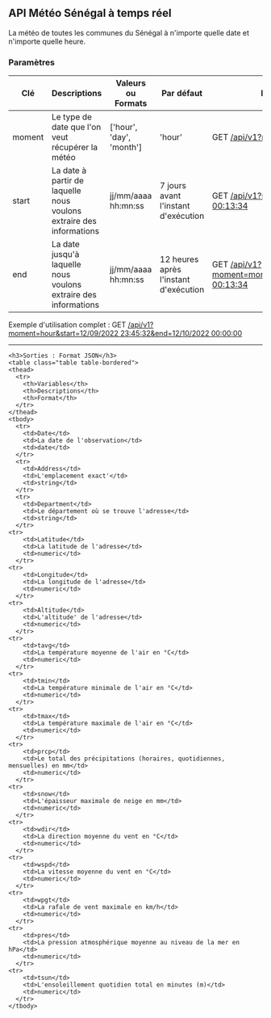 <!DOCTYPE html>
<html lang="en">
<head>
  <title>Meteo Sénégal API</title>
  <meta charset="utf-8">
  <meta name="viewport" content="width=device-width, initial-scale=1">
  <link rel="stylesheet" href="https://maxcdn.bootstrapcdn.com/bootstrap/3.4.1/css/bootstrap.min.css">
  <script src="https://ajax.googleapis.com/ajax/libs/jquery/3.6.0/jquery.min.js"></script>
  <script src="https://maxcdn.bootstrapcdn.com/bootstrap/3.4.1/js/bootstrap.min.js"></script>
</head>
<body>

<div class="container">
  <h2>API Météo Sénégal à temps réel</h2>
    <p>La météo de toutes les communes du Sénégal à n'importe quelle date et n'importe quelle heure.</p>

  <h3>Paramètres</h3>
  <table class="table table-bordered">
    <thead>
      <tr>
        <th>Clé</th>
        <th>Descriptions</th>
        <th>Valeurs ou Formats</th>
          <th>Par défaut</th>
          <th>Exemples</th>
      </tr>
    </thead>
    <tbody>
      <tr>
        <td>moment</td>
        <td>Le type de date que l'on veut récupérer la météo</td>
        <td>['hour', 'day', 'month']</td>
          <td>'hour'</td>
          <td>GET <a href="/api/v1?moment=day">/api/v1?moment=day</a></td>
      </tr>
      <tr>
        <td>start</td>
        <td>La date à partir de laquelle nous voulons extraire des informations</td>
        <td>jj/mm/aaaa hh:mn:ss</td>
          <td>7 jours avant l'instant d'exécution</td>
          <td>GET <a href="/api/v1?start=11/10/2022 00:13:34">/api/v1?start=11/10/2022 00:13:34</a></td>
      </tr>
      <tr>
        <td>end</td>
        <td>La date jusqu'à laquelle nous voulons extraire des informations</td>
        <td>jj/mm/aaaa hh:mn:ss</td>
          <td>12 heures après l'instant d'exécution</td>
          <td>GET <a href="/api/v1?moment=month&start=11/10/2022 00:13:34">/api/v1?moment=month&start=11/10/2022 00:13:34</a></td>
      </tr>
    </tbody>
  </table>
    <p>Exemple d'utilisation complet : GET <a href="/api/v1?moment=hour&start=12/09/2022 23:45:32&end=12/10/2022 00:00:00">/api/v1?moment=hour&start=12/09/2022 23:45:32&end=12/10/2022 00:00:00</a></p>
    <hr>

    <h3>Sorties : Format JSON</h3>
    <table class="table table-bordered">
    <thead>
      <tr>
        <th>Variables</th>
        <th>Descriptions</th>
        <th>Format</th>
      </tr>
    </thead>
    <tbody>
      <tr>
        <td>Date</td>
        <td>La date de l'observation</td>
        <td>date</td>
      </tr>
      <tr>
        <td>Address</td>
        <td>L'emplacement exact'</td>
        <td>string</td>
      </tr>
      <tr>
        <td>Department</td>
        <td>Le département où se trouve l'adresse</td>
        <td>string</td>
      </tr>
    <tr>
        <td>Latitude</td>
        <td>La latitude de l'adresse</td>
        <td>numeric</td>
      </tr>
    <tr>
        <td>Longitude</td>
        <td>La longitude de l'adresse</td>
        <td>numeric</td>
      </tr>
    <tr>
        <td>Altitude</td>
        <td>L'altitude' de l'adresse</td>
        <td>numeric</td>
      </tr>
    <tr>
        <td>tavg</td>
        <td>La température moyenne de l'air en °C</td>
        <td>numeric</td>
      </tr>
    <tr>
        <td>tmin</td>
        <td>La température minimale de l'air en °C</td>
        <td>numeric</td>
      </tr>
    <tr>
        <td>tmax</td>
        <td>La température maximale de l'air en °C</td>
        <td>numeric</td>
      </tr>
    <tr>
        <td>prcp</td>
        <td>Le total des précipitations (horaires, quotidiennes, mensuelles) en mm</td>
        <td>numeric</td>
      </tr>
    <tr>
        <td>snow</td>
        <td>L'épaisseur maximale de neige en mm</td>
        <td>numeric</td>
      </tr>
    <tr>
        <td>wdir</td>
        <td>La direction moyenne du vent en °C</td>
        <td>numeric</td>
      </tr>
    <tr>
        <td>wspd</td>
        <td>La vitesse moyenne du vent en °C</td>
        <td>numeric</td>
      </tr>
    <tr>
        <td>wpgt</td>
        <td>La rafale de vent maximale en km/h</td>
        <td>numeric</td>
      </tr>
    <tr>
        <td>pres</td>
        <td>La pression atmosphérique moyenne au niveau de la mer en hPa</td>
        <td>numeric</td>
      </tr>
    <tr>
        <td>tsun</td>
        <td>L'ensoleillement quotidien total en minutes (m)</td>
        <td>numeric</td>
      </tr>
    </tbody>
  </table>
</div>

</body>
</html>
